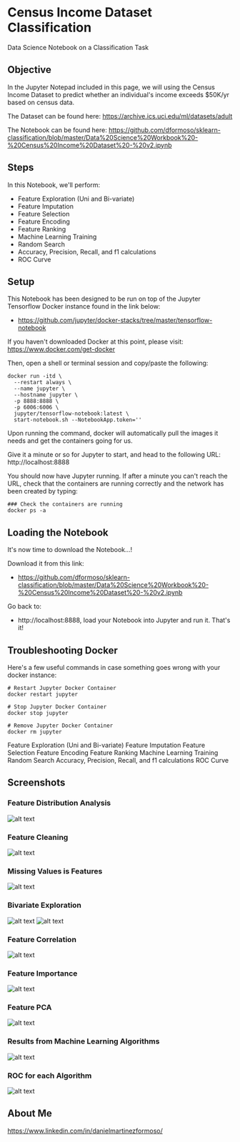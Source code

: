 # Census Income Dataset Classification
Data Science Notebook on a Classification Task

## Objective
In the Jupyter Notepad included in this page, we will using the Census Income Dataset to predict whether an individual's income exceeds $50K/yr based on census data.

The Dataset can be found here: https://archive.ics.uci.edu/ml/datasets/adult

The Notebook can be found here: https://github.com/dformoso/sklearn-classification/blob/master/Data%20Science%20Workbook%20-%20Census%20Income%20Dataset%20-%20v2.ipynb

## Steps
In this Notebook, we'll perform:

- Feature Exploration (Uni and Bi-variate)
- Feature Imputation
- Feature Selection
- Feature Encoding
- Feature Ranking
- Machine Learning Training 
- Random Search
- Accuracy, Precision, Recall, and f1 calculations
- ROC Curve
 
## Setup
This Notebook has been designed to be run on top of the Jupyter Tensorflow Docker instance found in the link below: 
- https://github.com/jupyter/docker-stacks/tree/master/tensorflow-notebook

If you haven't downloaded Docker at this point, please visit: 
https://www.docker.com/get-docker

Then, open a shell or terminal session and copy/paste the following:

```shell
docker run -itd \
  --restart always \
  --name jupyter \
  --hostname jupyter \
  -p 8888:8888 \
  -p 6006:6006 \
  jupyter/tensorflow-notebook:latest \
  start-notebook.sh --NotebookApp.token=''
```

Upon running the command, docker will automatically pull the images it needs and get the containers going for us.

Give it a minute or so for Jupyter to start, and head to the following URL: http://localhost:8888

You should now have Jupyter running. If after a minute you can't reach the URL, check that the containers are running correctly and the network has been created by typing:

```shell
### Check the containers are running
docker ps -a
```
## Loading the Notebook
It's now time to download the Notebook...!

Download it from this link:
- https://github.com/dformoso/sklearn-classification/blob/master/Data%20Science%20Workbook%20-%20Census%20Income%20Dataset%20-%20v2.ipynb

Go back to:
- http://localhost:8888, load your Notebook into Jupyter and run it. That's it!


## Troubleshooting Docker
Here's a few useful commands in case something goes wrong with your docker instance:

```shell
# Restart Jupyter Docker Container
docker restart jupyter

# Stop Jupyter Docker Container
docker stop jupyter

# Remove Jupyter Docker Container
docker rm jupyter
```

Feature Exploration (Uni and Bi-variate)
Feature Imputation
Feature Selection
Feature Encoding
Feature Ranking
Machine Learning Training 
Random Search
Accuracy, Precision, Recall, and f1 calculations
ROC Curve

## Screenshots

### Feature Distribution Analysis
![alt text](https://github.com/dformoso/sklearn-classification/blob/master/distribution.png)

### Feature Cleaning
![alt text](https://github.com/dformoso/sklearn-classification/blob/master/cleaning.png)

### Missing Values is Features
![alt text](https://github.com/dformoso/sklearn-classification/blob/master/missing.png)

### Bivariate Exploration
![alt text](https://github.com/dformoso/sklearn-classification/blob/master/bivariate1.png)
![alt text](https://github.com/dformoso/sklearn-classification/blob/master/bivariate2.png)

### Feature Correlation
![alt text](https://github.com/dformoso/sklearn-classification/blob/master/correlation.png)

### Feature Importance
![alt text](https://github.com/dformoso/sklearn-classification/blob/master/importance.png)

### Feature PCA
![alt text](https://github.com/dformoso/sklearn-classification/blob/master/pca.png)

### Results from Machine Learning Algorithms
![alt text](https://github.com/dformoso/sklearn-classification/blob/master/results.png)

### ROC for each Algorithm

![alt text](https://github.com/dformoso/sklearn-classification/blob/master/analysis.png)

## About Me
https://www.linkedin.com/in/danielmartinezformoso/

